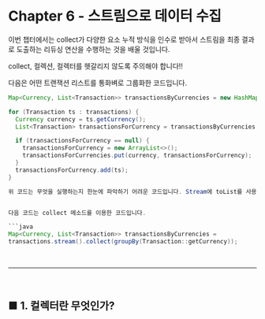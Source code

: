 # Chapter 6 - 스트림으로 데이터 수집

이번 챕터에서는 collect가 다양한 요소 누적 방식을 인수로 받아서 스트림을 최종 결과로 도출하는 리듀싱 연산을 수행하는 것을 배울 것입니다.

collect, 컬렉션, 컬렉터를 헷갈리지 않도록 주의해야 합니다!!

다음은 어떤 트랜잭션 리스트를 통화벼로 그룹화한 코드입니다.

````java
Map<Currency, List<Transaction>> transactionsByCurrencies = new HashMap<>();

for (Transaction ts : transactions) {
  Currency currency = ts.getCurrency();
  List<Transaction> transactionsForCurrency = transactionsByCurrencies.get(currency);

  if (transactionsForCurrency == null) {
    transactionsForCurrency = new ArrayList<>();
    transactionsForCurrencies.put(currency, transactionsForCurrency);
  }
  transactionsForCurrency.add(ts);
}

위 코드는 무엇을 실행하는지 한눈에 파악하기 어려운 코드입니다. Stream에 toList를 사용하는 대신 더 범용적인 컬렉터 파라미터를 collect 메소드에 전달함으로써 원하는 연산을 간결하게 할 수 있음을 배울 것입니다.


다음 코드는 collect 메소드를 이용한 코드입니다.

```java
Map<Currency, List<Transaction>> transactionsByCurrencies =
transactions.stream().collect(groupBy(Transaction::getCurrency));
````

<br>
<hr>
<br>

## ■ 1. 컬렉터란 무엇인가?

<br>
